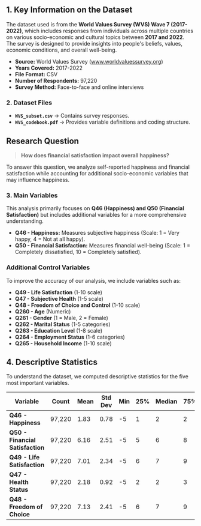 ## **1. Key Information on the Dataset**
The dataset used is from the **World Values Survey (WVS) Wave 7 (2017-2022)**, which includes responses from individuals across multiple countries on various socio-economic and cultural topics between **2017 and 2022**. The survey is designed to provide insights into people's beliefs, values, economic conditions, and overall well-being.

- **Source:** World Values Survey (www.worldvaluessurvey.org)
- **Years Covered:** 2017-2022
- **File Format:** CSV
- **Number of Respondents:** 97,220
- **Survey Method:** Face-to-face and online interviews

### **2. Dataset Files**
- **`WVS_subset.csv`** → Contains survey responses.
- **`WVS_codebook.pdf`** → Provides variable definitions and coding structure.

## **Research Question**
> **How does financial satisfaction impact overall happiness?**

To answer this question, we analyze self-reported happiness and financial satisfaction while accounting for additional socio-economic variables that may influence happiness.

### **3. Main Variables**
This analysis primarily focuses on **Q46 (Happiness) and Q50 (Financial Satisfaction)** but includes additional variables for a more comprehensive understanding.

- **Q46 - Happiness:** Measures subjective happiness (Scale: 1 = Very happy, 4 = Not at all happy).
- **Q50 - Financial Satisfaction:** Measures financial well-being (Scale: 1 = Completely dissatisfied, 10 = Completely satisfied).

### **Additional Control Variables**
To improve the accuracy of our analysis, we include variables such as:
- **Q49 - Life Satisfaction** (1-10 scale)
- **Q47 - Subjective Health** (1-5 scale)
- **Q48 - Freedom of Choice and Control** (1-10 scale)
- **Q260 - Age** (Numeric)
- **Q261 - Gender** (1 = Male, 2 = Female)
- **Q262 - Marital Status** (1-5 categories)
- **Q263 - Education Level** (1-8 scale)
- **Q264 - Employment Status** (1-6 categories)
- **Q265 - Household Income** (1-10 scale)

## **4. Descriptive Statistics**
To understand the dataset, we computed descriptive statistics for the five most important variables.

| Variable | Count | Mean | Std Dev | Min | 25% | Median | 75% | Max |
|----------|--------|------|---------|-----|-----|--------|-----|-----|
| **Q46 - Happiness** | 97,220 | 1.83 | 0.78 | -5 | 1 | 2 | 2 | 4 |
| **Q50 - Financial Satisfaction** | 97,220 | 6.16 | 2.51 | -5 | 5 | 6 | 8 | 10 |
| **Q49 - Life Satisfaction** | 97,220 | 7.01 | 2.34 | -5 | 6 | 7 | 9 | 10 |
| **Q47 - Health Status** | 97,220 | 2.18 | 0.92 | -5 | 2 | 2 | 3 | 5 |
| **Q48 - Freedom of Choice** | 97,220 | 7.13 | 2.41 | -5 | 6 | 7 | 9 | 10 |


